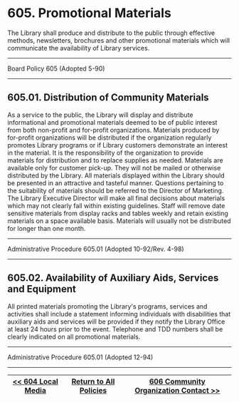 # 605. Promotional Materials

The Library shall produce and distribute to the public through effective methods, newsletters, brochures and other promotional materials which will communicate the availability of Library services.

---

Board Policy 605 (Adopted 5-90)

---

## 605.01. Distribution of Community Materials

As a service to the public, the Library will display and distribute informational and promotional materials deemed to be of public interest from both non-profit and for-profit organizations. Materials produced by for-profit organizations will be distributed if the organization regularly promotes Library programs or if Library customers demonstrate an interest in the material. It is the responsibility of the organization to provide materials for distribution and to replace supplies as needed. Materials are available only for customer pick-up. They will not be mailed or otherwise distributed by the Library. All materials displayed within the Library should be presented in an attractive and tasteful manner. Questions pertaining to the suitability of materials should be referred to the Director of Marketing. The Library Executive Director will make all final decisions about materials which may not clearly fall within existing guidelines. Staff will remove date sensitive materials from display racks and tables weekly and retain existing materials on a space available basis. Materials will usually not be distributed for longer than one month.

---

Administrative Procedure 605.01 (Adopted 10-92/Rev. 4-98)

---

## 605.02. Availability of Auxiliary Aids, Services and Equipment

All printed materials promoting the Library's programs, services and activities shall include a statement informing individuals with disabilities that auxiliary aids and services will be provided if they notify the Library Office at least 24 hours prior to the event. Telephone and TDD numbers shall be clearly indicated on all promotional materials.

---

Administrative Procedure 605.01 (Adopted 12-94)

---
[<< 604 Local Media](/policies/600-community-relations/604.md) | [Return to All Policies](/policies/) | [606 Community Organization Contact >>](/policies/600-community-relations/606.md)
--- | --- | ---
